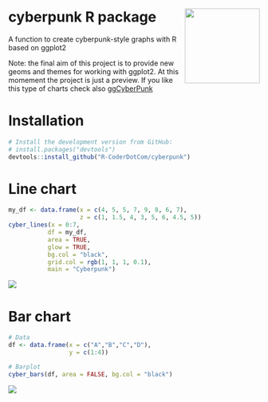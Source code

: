 # cyberpunk R package<img width = 150px height = 150px src="https://user-images.githubusercontent.com/67192157/101294474-c70f3d00-3817-11eb-81a2-fae3039ed6d0.png" align="right" />
A function to create cyberpunk-style graphs with R based on ggplot2

Note: the final aim of this project is to provide new geoms and themes for working with ggplot2. At this momement the project is just a preview. If you like this type of charts check also [ggCyberPunk](https://github.com/delabj/ggCyberPunk)

# Installation

```r
# Install the development version from GitHub:
# install.packages("devtools")
devtools::install_github("R-CoderDotCom/cyberpunk")
```


# Line chart
```r
my_df <- data.frame(x = c(4, 5, 5, 7, 9, 8, 6, 7),
                    z = c(1, 1.5, 4, 3, 5, 6, 4.5, 5))
cyber_lines(x = 0:7,
           df = my_df,
           area = TRUE,
           glow = TRUE,
           bg.col = "black",
           grid.col = rgb(1, 1, 1, 0.1),
           main = "Cyberpunk")
```
<p style = "align-text: center"><img src = "https://user-images.githubusercontent.com/67192157/101294633-07bb8600-3819-11eb-8510-8acb2692efab.png"></img></p>

# Bar chart
```r
# Data
df <- data.frame(x = c("A","B","C","D"),
                 y = c(1:4))

# Barplot
cyber_bars(df, area = FALSE, bg.col = "black")
```

<p style = "align-text: center"><img src = "https://user-images.githubusercontent.com/67192157/101295277-ef4d6a80-381c-11eb-8053-fb90bc031e5e.png"></img></p>
